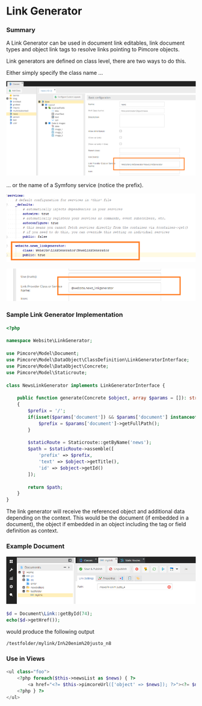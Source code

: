 # Link Generator

### Summary

A Link Generator can be used in document link editables, link document types and object link tags to resolve links pointing to Pimcore objects.

Link generators are defined on class level, there are two ways to do this. 

Either simply specify the class name ...

![Link Generator Setup1](../../../img/linkgenerator1.png)

... or the name of a Symfony service (notice the prefix).

![Link Generator Setup2](../../../img/linkgenerator2.png)

![Link Generator Setup2a](../../../img/linkgenerator2a.png)

### Sample Link Generator Implementation

```php
<?php

namespace Website\LinkGenerator;

use Pimcore\Model\Document;
use Pimcore\Model\DataObject\ClassDefinition\LinkGeneratorInterface;
use Pimcore\Model\DataObject\Concrete;
use Pimcore\Model\Staticroute;

class NewsLinkGenerator implements LinkGeneratorInterface {

    public function generate(Concrete $object, array $params = []): string
    {
        $prefix = '/';
        if(isset($params['document']) && $params['document'] instanceof Document) {
            $prefix = $params['document']->getFullPath();
        }

        $staticRoute = Staticroute::getByName('news');
        $path = $staticRoute->assemble([
            'prefix' => $prefix,
            'text' => $object->getTitle(),
            'id' => $object->getId()
        ]);

        return $path;
    }
}

```

The link generator will receive the referenced object and additional data depending on the context.
 This would be the document (if embedded in a document), the object if embedded in an object including the tag or field definition as context.
 
### Example Document

 ![Link Generator Document](../../../img/linkgenerator3.png)
 
 ```php
 $d = Document\Link::getById(74);
 echo($d->getHref());
 ```

 would produce the following output
 
 ```
 /testfolder/mylink/In%20enim%20justo_n8
 ```
 
 
### Use in Views

```php
<ul class="foo">
    <?php foreach($this->newsList as $news) { ?>
        <a href="<?= $this->pimcoreUrl(['object' => $news]); ?>"><?= $news->getTitle() ?></a>
    <?php } ?>
</ul>
 ``` 
 
 
